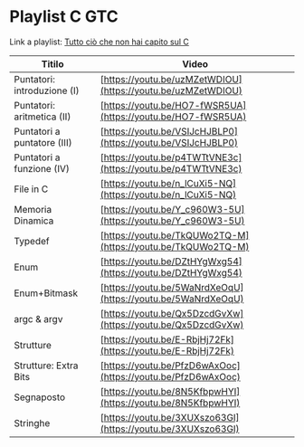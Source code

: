 # Playlist C GTC

Link a playlist: [Tutto ciò che non hai capito sul C](https://www.youtube.com/playlist?list=PLVtGJfbzVd1GiC_EmIZ9sKBd614-L8_CE)

| Titilo                      | Video                                                        |
|-----------------------------|------------------------------------------------------------- |
| Puntatori: introduzione (I) | [https://youtu.be/uzMZetWDIOU](https://youtu.be/uzMZetWDIOU) |
| Puntatori: aritmetica (II)  | [https://youtu.be/HO7-fWSR5UA](https://youtu.be/HO7-fWSR5UA) |
| Puntatori a puntatore (III) | [https://youtu.be/VSIJcHJBLP0](https://youtu.be/VSIJcHJBLP0) |
| Puntatori a funzione (IV)   | [https://youtu.be/p4TWTtVNE3c](https://youtu.be/p4TWTtVNE3c) |
| File in C                   | [https://youtu.be/n_lCuXi5-NQ](https://youtu.be/n_lCuXi5-NQ) |
| Memoria Dinamica            | [https://youtu.be/Y_c960W3-5U](https://youtu.be/Y_c960W3-5U) |
| Typedef                     | [https://youtu.be/TkQUWo2TQ-M](https://youtu.be/TkQUWo2TQ-M) |
| Enum                        | [https://youtu.be/DZtHYgWxg54](https://youtu.be/DZtHYgWxg54) |
| Enum+Bitmask                | [https://youtu.be/5WaNrdXeOqU](https://youtu.be/5WaNrdXeOqU) |
| argc & argv                 | [https://youtu.be/Qx5DzcdGvXw](https://youtu.be/Qx5DzcdGvXw) |
| Strutture                   | [https://youtu.be/E-RbjHj72Fk](https://youtu.be/E-RbjHj72Fk) |
| Strutture: Extra Bits       | [https://youtu.be/PfzD6wAxOoc](https://youtu.be/PfzD6wAxOoc) |
| Segnaposto                  | [https://youtu.be/8N5KfbpwHYI](https://youtu.be/8N5KfbpwHYI) |
| Stringhe                    | [https://youtu.be/3XUXszo63GI](https://youtu.be/3XUXszo63GI) |
